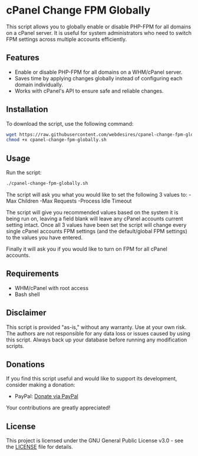 # cPanel Change FPM Globally

This script allows you to globally enable or disable PHP-FPM for all domains on a cPanel server. It is useful for system administrators who need to switch FPM settings across multiple accounts efficiently.

## Features
- Enable or disable PHP-FPM for all domains on a WHM/cPanel server.
- Saves time by applying changes globally instead of configuring each domain individually.
- Works with cPanel's API to ensure safe and reliable changes.

## Installation
To download the script, use the following command:

```sh
wget https://raw.githubusercontent.com/webdesires/cpanel-change-fpm-globally/main/cpanel-change-fpm-globally.sh
chmod +x cpanel-change-fpm-globally.sh
```

## Usage
Run the script:

```sh
./cpanel-change-fpm-globally.sh 
```

The script will ask you what you would like to set the following 3 values to:
  -Max Children
  -Max Requests
  -Process Idle Timeout
  
The script will give you recommended values based on the system it is being run on, leaving a field blank will leave any cPanel accounts current setting intact. Once all 3 values have been set the script will change every single cPanel accounts FPM settings (and the default/global FPM settings) to the values you have entered.

Finally it will ask you if you would like to turn on FPM for all cPanel accounts.

## Requirements
- WHM/cPanel with root access
- Bash shell

## Disclaimer  

This script is provided "as-is," without any warranty. Use at your own risk. The authors are not responsible for any data loss or issues caused by using this script. Always back up your database before running any modification scripts.

## Donations  

If you find this script useful and would like to support its development, consider making a donation:

- PayPal: [Donate via PayPal](https://www.paypal.me/webdesires)  

Your contributions are greatly appreciated!

## License  

This project is licensed under the GNU General Public License v3.0 - see the [LICENSE](LICENSE) file for details.  
